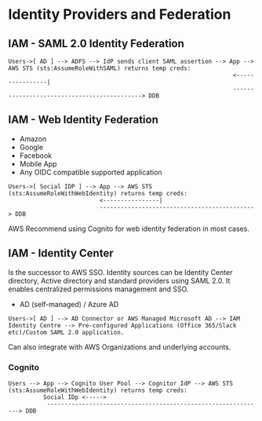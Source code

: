 # Identity Providers and Federation

## IAM - SAML 2.0 Identity Federation

````
Users->[ AD ] --> ADFS --> IdP sends client SAML assertion --> App --> AWS STS (sts:AssumeRoleWithSAML) returns temp creds:
                                                                <----------------|
                                                                --------------------------------------------> DDB
````


## IAM - Web Identity Federation

- Amazon
- Google
- Facebook
- Mobile App
- Any OIDC compatible supported application

````
Users->[ Social IDP ] --> App --> AWS STS (sts:AssumeRoleWithWebIdentity) returns temp creds:
                          <----------------|
                          --------------------------------------------> DDB
````

AWS Recommend using Cognito for web identity federation in most cases.

## IAM - Identity Center

Is the successor to AWS SSO. Identity sources can be Identity Center directory, Active directory and standard providers using SAML 2.0. It enables centralized permissions management and SSO.

- AD (self-managed) / Azure AD 

````
Users->[ AD ] --> AD Connector or AWS Managed Microsoft AD --> IAM Identity Centre --> Pre-configured Applications (Office 365/Slack etc)/Custom SAML 2.0 application. 
````
Can also integrate with AWS Organizations and underlying accounts.

### Cognito

````
Users --> App --> Cognito User Pool --> Cognitor IdP --> AWS STS (sts:AssumeRoleWithWebIdentity) returns temp creds:
          Social IDp <----->                     
           --------------------------------------------------------------> DDB
````
